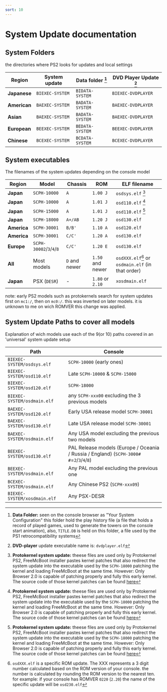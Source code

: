 ```yaml
---
sort: 10
---
```


# System Update documentation


<div class="Subhead">
  <h2 class="Subhead-heading">System Folders</h2>
  <div class="Subhead-description">the directories where PS2 looks for updates and local settings</div>
</div>


__Region__   |__System update__ | __Data folder__ [^2] | __DVD Player Update__ [^1]|
------------- | --------------- | --------------- | --------------------- |
__Japanese__  | `BIEXEC-SYSTEM` | `BIDATA-SYSTEM` |  `BIEXEC-DVDPLAYER`   |
__American__  | `BAEXEC-SYSTEM` | `BADATA-SYSTEM` |  `BAEXEC-DVDPLAYER`   |
__Asian__     | `BAEXEC-SYSTEM` | `BADATA-SYSTEM` |  `BAEXEC-DVDPLAYER`   |
__European__  | `BEEXEC-SYSTEM` | `BEDATA-SYSTEM` |  `BEEXEC-DVDPLAYER`   |
__Chinese__   | `BCEXEC-SYSTEM` | `BCDATA-SYSTEM` |  `BCEXEC-DVDPLAYER`   |

[^1]: __DVD-player__ update executable name is: `dvdplayer.elf`
[^2]: __Data Folder:__ seen on the console browser as "Your System Configuration" this folder hold the play history file (a file that holds a record of played games, used to generate the towers on the console start animation), also, `TITLE.DB` is held on this folder, a file used by the PS1 retrocompatibility systems


<div class="Subhead">
  <h2 class="Subhead-heading">System executables</h2>
  <div class="Subhead-description">The filenames of the system updates depending on the console model</div>
</div>


__Region__| __Model__  |__Chassis__| __ROM__|__ELF filename__|
--------- | ---------- | --------- | ------ | ------------- |
__Japan__      | `SCPH-10000` |    `A`    | `1.00 J` |   `osdsys.elf` [^3] |
__Japan__      | `SCPH-10000` |    `A`    | `1.01 J` |	`osd110.elf` [^3] |
__Japan__      | `SCPH-15000` |    `A`    | `1.01 J` |   `osd110.elf` [^3] |
__Japan__      | `SCPH-18000` |  `A+/AB`  | `1.20 J` |	`osd130.elf`  |
__America__    | `SCPH-30001` |   `B/B'`  | `1.10 A` |   `osd120.elf`  |
__America__    | `SCPH-30001` |   `C/C'`  | `1.20 A` |	`osd130.elf`	|
__Europe__     | `SCPH-30002`/`3`/`4`/`8` | `C/C'` | `1.20 E` | `osd130.elf` |
__All__        | Most models  | `D` and newer | `1.50` and newer | `osdXXX.elf`[^4] or `osdmain.elf` (in that order)
__Japan__      | PSX (`DESR`)| - |  `1.80` or `2.10` | `xosdmain.elf`

note: early PS2 models such as protokernels search for system updates first on `mc1:/`, then on `mc0:/`. this was inverted on later models. it is unknown to me on wich ROMVER this change was applied.

[^3]: __Protokernel system update:__ theese files are used only by Protokernel PS2, FreeMcBoot installer pastes kernel patches that also redirect the system update into the executable used by the `SCPH-18000` patching the kernel and loading FreeMcBoot at the same time. However: Only Browser 2.0 is capable of patching properly and fully this early kernel. The source code of those kernel patches can be found [here](https://github.com/ps2homebrew/OSD-Initialization-Libraries/tree/main/kpatch)

[^4]: `osdXXX.elf` is a specific ROM update. The XXX represents a 3 digit number calculated based on the ROM version of your console.
the number is calculated by rounding the ROM version to the nearest ten.  for example: if your console has ROMVER `0220` (`2.20`) the name of the specific update will be `osd230.elf`

<div class="Subhead">
  <h2 class="Subhead-heading">System Update Paths to cover all models</h2>
  <div class="Subhead-description">Explanation of wich models use each of the 9(or 10) paths covered in an 'universal' system update setup</div>
</div>


Path | Console
--------------------------- | ----------------------------------
`BIEXEC-SYSTEM/osdsys.elf`  | `SCPH-10000` (early ones)
`BIEXEC-SYSTEM/osd110.elf`  | Late  `SCPH-10000` & `SCPH-15000`
`BIEXEC-SYSTEM/osd120.elf`  | `SCPH-18000`
`BIEXEC-SYSTEM/osdmain.elf` | any `SCPH-xxx00` excluding the 3 previous models
`BAEXEC-SYSTEM/osd120.elf`  | Early USA release model `SCPH-30001`
`BAEXEC-SYSTEM/osd130.elf`  | Late USA release model  `SCPH-30001`
`BAEXEC-SYSTEM/osdmain.elf` | Any USA model excluding the previous two models
`BEEXEC-SYSTEM/osd130.elf`  | PAL Release models (Europe / Oceania / Russia / England) (`SCPH-3000#` `#`=`2`/`3`/`4`/`8`)
`BEEXEC-SYSTEM/osdmain.elf` | Any PAL model excluding the previous one
`BCEXEC-SYSTEM/osdmain.elf` | Any Chinese PS2 (`SCPH-xxx09`)
`BIEXEC-SYSTEM/xosdmain.elf`| Any PSX-DESR
